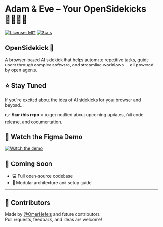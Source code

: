 # Adam & Eve – Your OpenSidekicks 🧑‍💻👩‍💻

[![License: MIT](https://img.shields.io/badge/License-MIT-yellow.svg)](LICENSE)
[![Stars](https://img.shields.io/github/stars/OmerHefets/opensidekick?style=social)](https://github.com/OmerHefets/opensidekick/stargazers)

## OpenSidekick 🤖

A browser-based AI sidekick that helps automate repetitive tasks, guide users through complex software, and streamline workflows — all powered by open agents.

## ⭐ Stay Tuned

If you're excited about the idea of AI sidekicks for your browser and beyond...

👉 **Star this repo** ⭐ to get notified about upcoming updates, full code release, and documentation.

## 🧪 Watch the Figma Demo

[![Watch the demo](https://img.youtube.com/vi/LS9C48c9mm8/0.jpg)](https://www.youtube.com/watch?v=LS9C48c9mm8)

## 📢 Coming Soon

-   💻 Full open-source codebase
-   🧱 Modular architecture and setup guide

---

## 👥 Contributors

Made by [@OmerHefets](https://github.com/OmerHefets) and future contributors.  
Pull requests, feedback, and ideas are welcome!
